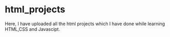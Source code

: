 # html_projects
Here, I have uploaded all the html projects which I have done while learning HTML,CSS and Javascipt.
